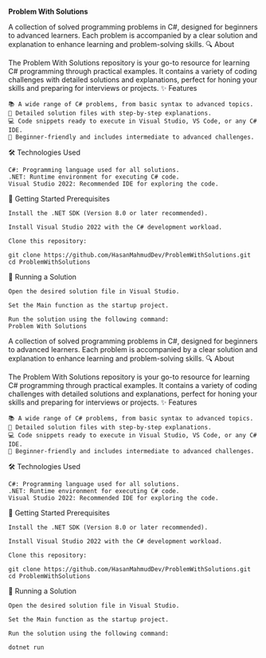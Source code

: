 **Problem With Solutions**

A collection of solved programming problems in C#, designed for beginners to advanced learners. Each problem is accompanied by a clear solution and explanation to enhance learning and problem-solving skills.
🔍 About

The Problem With Solutions repository is your go-to resource for learning C# programming through practical examples. It contains a variety of coding challenges with detailed solutions and explanations, perfect for honing your skills and preparing for interviews or projects.
✨ Features

    📚 A wide range of C# problems, from basic syntax to advanced topics.
    📝 Detailed solution files with step-by-step explanations.
    💻 Code snippets ready to execute in Visual Studio, VS Code, or any C# IDE.
    🚀 Beginner-friendly and includes intermediate to advanced challenges.

🛠️ Technologies Used

    C#: Programming language used for all solutions.
    .NET: Runtime environment for executing C# code.
    Visual Studio 2022: Recommended IDE for exploring the code.

🚀 Getting Started
Prerequisites

    Install the .NET SDK (Version 8.0 or later recommended).

    Install Visual Studio 2022 with the C# development workload.

    Clone this repository:

    git clone https://github.com/HasanMahmudDev/ProblemWithSolutions.git
    cd ProblemWithSolutions

🏃 Running a Solution

    Open the desired solution file in Visual Studio.

    Set the Main function as the startup project.

    Run the solution using the following command:
    Problem With Solutions

A collection of solved programming problems in C#, designed for beginners to advanced learners. Each problem is accompanied by a clear solution and explanation to enhance learning and problem-solving skills.
🔍 About

The Problem With Solutions repository is your go-to resource for learning C# programming through practical examples. It contains a variety of coding challenges with detailed solutions and explanations, perfect for honing your skills and preparing for interviews or projects.
✨ Features

    📚 A wide range of C# problems, from basic syntax to advanced topics.
    📝 Detailed solution files with step-by-step explanations.
    💻 Code snippets ready to execute in Visual Studio, VS Code, or any C# IDE.
    🚀 Beginner-friendly and includes intermediate to advanced challenges.

🛠️ Technologies Used

    C#: Programming language used for all solutions.
    .NET: Runtime environment for executing C# code.
    Visual Studio 2022: Recommended IDE for exploring the code.

🚀 Getting Started
Prerequisites

    Install the .NET SDK (Version 8.0 or later recommended).

    Install Visual Studio 2022 with the C# development workload.

    Clone this repository:

    git clone https://github.com/HasanMahmudDev/ProblemWithSolutions.git
    cd ProblemWithSolutions

🏃 Running a Solution

    Open the desired solution file in Visual Studio.

    Set the Main function as the startup project.

    Run the solution using the following command:
    
    dotnet run
